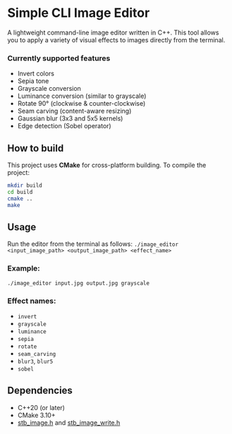 # Simple CLI Image Editor

A lightweight command-line image editor written in C++. This tool allows you to apply a variety of visual effects to images directly from the terminal.

### Currently supported features

- Invert colors
- Sepia tone
- Grayscale conversion
- Luminance conversion (similar to grayscale)
- Rotate 90° (clockwise & counter-clockwise)
- Seam carving (content-aware resizing)
- Gaussian blur (3x3 and 5x5 kernels)
- Edge detection (Sobel operator)

## How to build

This project uses **CMake** for cross-platform building. To compile the project:

```bash
mkdir build
cd build
cmake ..
make
```

## Usage

Run the editor from the terminal as follows: `./image_editor <input_image_path> <output_image_path> <effect_name>`

### Example:

`./image_editor input.jpg output.jpg grayscale`

### Effect names:

- `invert`
- `grayscale`
- `luminance`
- `sepia`
- `rotate`
- `seam_carving`
- `blur3`, `blur5`
- `sobel`

## Dependencies

- C++20 (or later)
- CMake 3.10+
- [stb_image.h](https://github.com/nothings/stb/blob/master/stb_image.h) and [stb_image_write.h](https://github.com/nothings/stb/blob/master/stb_image_write.h)
